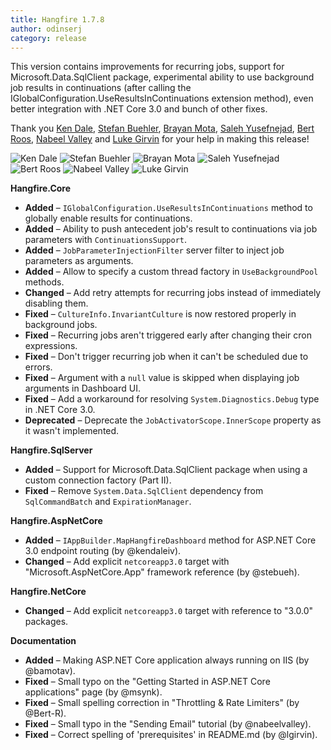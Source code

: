 ```yaml
---
title: Hangfire 1.7.8
author: odinserj
category: release
---
```


This version contains improvements for recurring jobs, support for Microsoft.Data.SqlClient package, experimental ability to use background job results in continuations (after calling the IGlobalConfiguration.UseResultsInContinuations extension method), even better integration with .NET Core 3.0 and bunch of other fixes.

Thank you [Ken Dale](https://github.com/kendaleiv), [Stefan Buehler](https://github.com/stebueh), [Brayan Mota](https://github.com/bamotav), [Saleh Yusefnejad](https://github.com/msynk), [Bert Roos](https://github.com/Bert-R), [Nabeel Valley](https://github.com/nabeelvalley) and [Luke Girvin](https://github.com/lgirvin) for your help in making this release!

![Ken Dale](https://github.com/kendaleiv.png?size=60)
![Stefan Buehler](https://github.com/stebueh.png?size=60)
![Brayan Mota](https://github.com/bamotav.png?size=60)
![Saleh Yusefnejad](https://github.com/msynk.png?size=60)
![Bert Roos](https://github.com/Bert-R.png?size=60)
![Nabeel Valley](https://github.com/nabeelvalley.png?size=60)
![Luke Girvin](https://github.com/lgirvin.png?size=60)

**Hangfire.Core**

* **Added** – `IGlobalConfiguration.UseResultsInContinuations` method to globally enable results for continuations.
* **Added** – Ability to push antecedent job's result to continuations via job parameters with `ContinuationsSupport`.
* **Added** – `JobParameterInjectionFilter` server filter to inject job parameters as arguments.
* **Added** – Allow to specify a custom thread factory in `UseBackgroundPool` methods.
* **Changed** – Add retry attempts for recurring jobs instead of immediately disabling them.
* **Fixed** – `CultureInfo.InvariantCulture` is now restored properly in background jobs.
* **Fixed** – Recurring jobs aren't triggered early after changing their cron expressions.
* **Fixed** – Don't trigger recurring job when it can't be scheduled due to errors.
* **Fixed** – Argument with a `null` value is skipped when displaying job arguments in Dashboard UI.
* **Fixed** – Add a workaround for resolving `System.Diagnostics.Debug` type in .NET Core 3.0.
* **Deprecated** – Deprecate the `JobActivatorScope.InnerScope` property as it wasn't implemented.

**Hangfire.SqlServer**

* **Added** – Support for Microsoft.Data.SqlClient package when using a custom connection factory (Part II).
* **Fixed** – Remove `System.Data.SqlClient` dependency from `SqlCommandBatch` and `ExpirationManager`.

**Hangfire.AspNetCore**

* **Added** – `IAppBuilder.MapHangfireDashboard` method for ASP.NET Core 3.0 endpoint routing (by @kendaleiv).
* **Changed** – Add explicit `netcoreapp3.0` target with "Microsoft.AspNetCore.App" framework reference (by @stebueh).

**Hangfire.NetCore**

* **Changed** – Add explicit `netcoreapp3.0` target with reference to "3.0.0" packages.

**Documentation**

* **Added** – Making ASP.NET Core application always running on IIS (by @bamotav).
* **Fixed** – Small typo on the "Getting Started in ASP.NET Core applications" page (by @msynk).
* **Fixed** – Small spelling correction in "Throttling &amp; Rate Limiters" (by @Bert-R).
* **Fixed** – Small typo in the "Sending Email" tutorial (by @nabeelvalley).
* **Fixed** – Correct spelling of 'prerequisites' in README.md (by @lgirvin).
